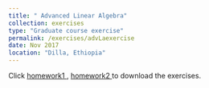```yaml
---
title: " Advanced Linear Algebra"
collection: exercises
type: "Graduate course exercise"
permalink: /exercises/advLaexercise
date: Nov 2017
location: "Dilla, Ethiopia"
---
```


Click <a href="https://dkboku.github.io/files/AdvLahw1.pdf"> homework1 </a>, <a href="https://dkboku.github.io/files/AdvLahw2.pdf"> homework2 </a> to download the exercises.
